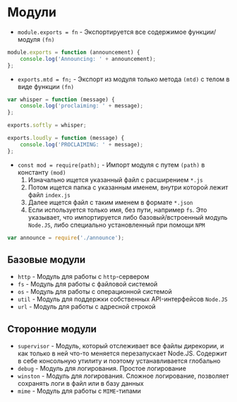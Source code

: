 # Модули

* `module.exports = fn` - Экспортируется все содержимое функции/модуля `(fn)`

```javascript
module.exports = function (announcement) {
    console.log('Announcing: ' + announcement);
};
```

* `exports.mtd = fn;` - Экспорт из модуля только метода `(mtd)` с телом в виде функции `(fn)`

```javascript
var whisper = function (message) {
    console.log('proclaiming: ' + message);
};

exports.softly = whisper;

exports.loudly = function (message) {
    console.log('PROCLAIMING: ' + message);
};
```

* `const mod = require(path);` - Импорт модуля с путем `(path)` в константу `(mod)`
  1. Изначально ищется указанный файл с расширением `*.js` 
  2. Потом ищется папка с указанным именем, внутри которой лежит файл `index.js`
  3. Далее ищется файл с таким именем в формате `*.json`
  4. Если используется только имя, без пути, например `fs`. Это указывает, что импортируется либо базовый/встроенный модуль `Node.JS`, либо специально установленный при помощи `NPM`

```javascript
var announce = require('./announce');
```

## Базовые модули

* `http` - Модуль для работы с `http`-сервером
* `fs` - Модуль для работы с файловой системой
* `os` - Модуль для работы с операционной системой
* `util` - Модуль для поддержки собственных API-интерфейсов `Node.JS`
* `url` - Модуль для работы с адресной строкой

## Сторонние модули

* `supervisor` - Модуль, который отслеживает все файлы дирекории, и как только в ней что-то меняется перезапускает Node.JS. Содержит в себе консольную утилиту и поэтому устанавливается глобально
* `debug` - Модуль для логирования. Простое логирование
* `winston` - Модуль для логирования. Сложное логирование, позволяет сохранять логи в файл или в базу данных
* `mime` - Модуль для работы с `MIME`-типами